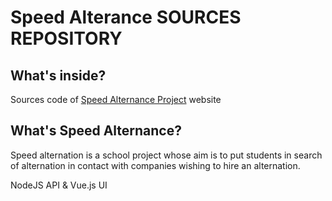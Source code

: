 Speed Alterance SOURCES REPOSITORY 
========================

What's inside?
--------------

Sources code of [Speed Alternance Project](https://speed-alternance.herokuapp.com) website

What's Speed Alternance?
--------------

Speed alternation is a school project whose aim is to put students in search of alternation in contact with companies wishing to hire an alternation.


NodeJS API & Vue.js UI